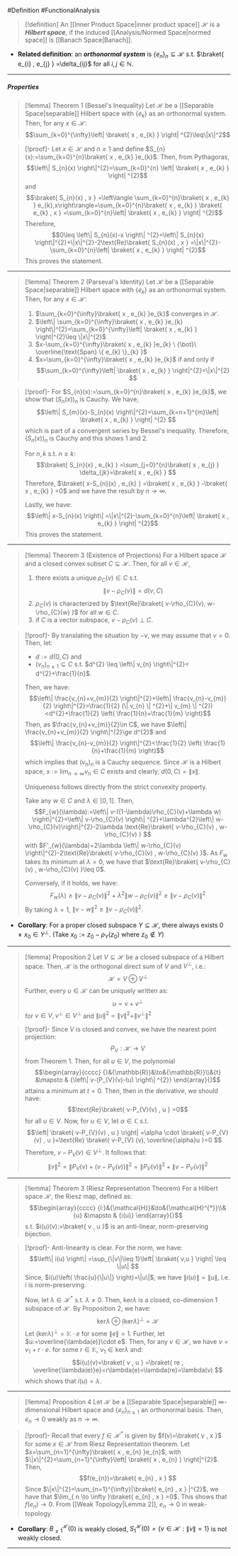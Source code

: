 #Definition #FunctionalAnalysis 
> [!definition]
> An [[Inner Product Space|inner product space]] $\mathcal{H}$ is a ***Hilbert space***, if the induced [[Analysis/Normed Space|normed space]] is [[Banach Space|Banach]].
- **Related definition**: an ***orthonormal system*** is $\{ e_{n} \}_{n}\subseteq \mathcal{H}$ s.t. $\braket{ e_{i} , e_{j} } =\delta_{ij}$ for all $i,j\in \mathbb{N}$.
---
##### Properties
> [!lemma] Theorem 1 (Bessel's Inequality)
> Let $\mathcal{H}$ be a [[Separable Space|separable]] Hilbert space with $\{ e_{k} \}$ as an orthonormal system. Then, for any $x\in \mathcal{H}$: 
$$\sum_{k=0}^{\infty}\left| \braket{ x , e_{k} }  \right| ^{2}\leq\|x\|^2$$

> [!proof]-
> Let $x\in \mathcal{H}$ and $n\geq 1$ and define $S_{n}(x):=\sum_{k=0}^{n}\braket{ x , e_{k} }e_{k}$. Then, from Pythagoras, $$\left\| S_{n}(x) \right\|^{2}=\sum_{k=0}^{n} \left| \braket{ x , e_{k} }  \right| ^{2}$$and $$\braket{ S_{n}(x) , x } =\left\langle \sum_{k=0}^{n}\braket{ x , e_{k} } e_{k},x\right\rangle=\sum_{k=0}^{n}\braket{ x , e_{k} } \braket{ e_{k} , x } =\sum_{k=0}^{n}\left| \braket{ x , e_{k} }  \right| ^{2}$$Therefore, $$0\leq \left\| S_{n}(x)-x \right\| ^{2}=\left\| S_{n}(x) \right\|^{2}+\|x\|^{2}-2\text{Re}\braket{ S_{n}(x) , x }  =\|x\|^{2}-\sum_{k=0}^{n}\left| \braket{ x , e_{k} }  \right| ^{2}$$This proves the statement.
---
> [!lemma] Theorem 2 (Parseval's Identity)
> Let $\mathcal{H}$ be a [[Separable Space|separable]] Hilbert space with $\{ e_{k} \}$ as an orthonormal system. Then, for any $x\in \mathcal{H}$:
> 1. $\sum_{k=0}^{\infty}\braket{ x , e_{k} }e_{k}$ converges in $\mathcal{H}$.
> 2. $\left\| \sum_{k=0}^{\infty}\braket{ x , e_{k} }e_{k} \right\|^{2}=\sum_{k=0}^{\infty}\left| \braket{ x , e_{k} } \right|^{2}\leq \|x\|^{2}$
> 3. $x-\sum_{k=0}^{\infty}\braket{ x , e_{k} }e_{k} \ {\bot}\ \overline{\text{Span} \{ e_{k} \}_{k}  }$
> 4. $x=\sum_{k=0}^{\infty}\braket{ x , e_{k} }e_{k}$ if and only if $$\sum_{k=0}^{\infty}\left| \braket{ x , e_{k} }  \right|^{2}=\|x\|^{2} $$

> [!proof]-
> For $S_{n}(x):=\sum_{k=0}^{n}\braket{ x , e_{k} }e_{k}$, we show that $(S_{n}(x))_{n}$ is Cauchy. We have; $$\left\| S_{m}(x)-S_{n}(x) \right\|^{2}=\sum_{k=n+1}^{m}\left| \braket{ x , e_{k} }  \right| ^{2} $$which is part of a convergent series by Bessel's inequality. Therefore, $(S_{n}(x))_{n}$ is Cauchy and this shows 1 and 2.
> 
> For $n,k$ s.t. $n\geq k$: $$\braket{ S_{n}(x) , e_{k} } =\sum_{j=0}^{n}\braket{ x , e_{j} } \delta_{jk}=\braket{ x , e_{k} } $$Therefore, $\braket{ x-S_{n}(x) , e_{k} } =\braket{ x , e_{k} } -\braket{ x , e_{k} } =0$ and we have the result by $n\to \infty$.
> 
> Lastly, we have: $$\left\| x-S_{n}(x) \right\| =\|x\|^{2}-\sum_{k=0}^{n}\left| \braket{ x , e_{k} }  \right| ^{2}$$This proves the statement.
---
> [!lemma] Theorem 3 (Existence of Projections)
> For a Hilbert space $\mathcal{H}$ and a closed convex subset $C\subseteq \mathcal{H}$. Then, for all $v\in \mathcal{H}$, 
> 1. there exists a unique $\rho_{C}(v)\in C$ s.t.
> $$\|v-\rho_{C}(v)\|=d(v,C)$$
> 2. $\rho_{C}(v)$ is characterized by $\text{Re}\braket{ v-\rho_{C}(v), w-\rho_{C}(w) }$ for all $w\in C$.
> 3. if $C$ is a vector subspace, $v-\rho_{C}(v)\  \bot\ C$.

> [!proof]-
> By translating the situation by $-v$, we may assume that $v=0$. Then, let:
> - $d:=d(0,C)$ and
> - $(v_{n})_{n\geq 1}\subseteq C$ s.t. $d^{2} \leq \left\| v_{n} \right\|^{2}< d^{2}+\frac{1}{n}$.
>   
> Then, we have: $$\left\| \frac{v_{n}+v_{m}}{2} \right\|^{2}+\left\| \frac{v_{n}-v_{m}}{2} \right\|^{2}=\frac{1}{2} (\| v_{n} \| ^{2}+\|  v_{m} \| ^{2})  <d^{2}+\frac{1}{2} \left( \frac{1}{n}+\frac{1}{m} \right)$$ Then, as $\frac{v_{n}+v_{m}}{2}\in C$, we have $\left\| \frac{v_{n}+v_{m}}{2} \right\|^{2}\ge d^{2}$ and $$\left\| \frac{v_{n}-v_{m}}{2} \right\|^{2}<\frac{1}{2} \left( \frac{1}{n}+\frac{1}{m} \right)$$ which implies that $(v_{n})_{n}$ is a Cauchy sequence. Since $\mathcal{H}$ is a Hilbert space, $x:=\lim_{ n \to \infty }v_{n}\in C$ exists and clearly, $d(0,C)=\|x\|$. 
> 
> Uniqueness follows directly from the strict convexity property.
> 
> Take any $w\in C$ and $\lambda\in[0,1]$. Then,$$F_{w}(\lambda):=\left\| v-((1-\lambda)\rho_{C}(v)+\lambda w) \right\|^{2}=\left\| v-\rho_{C}(v) \right\| ^{2}+\lambda^{2}\left\| w-\rho_{C}(v)\right\|^{2}-2\lambda \text{Re}\braket{ v-\rho_{C}(v) , w-\rho_{C}(v) }   $$with $F'_{w}(\lambda)=2\lambda \left\| w-\rho_{C}(v) \right\|^{2}-2\text{Re}\braket{ v-\rho_{C}(v) , w-\rho_{C}(v) }$. As $F_{w}$ takes its minimum at $\lambda=0$, we have that $\text{Re}\braket{ v-\rho_{C}(v) , w-\rho_{C}(v) }\leq 0$. 
> 
> Conversely, if it holds, we have: $$F_{w}(\lambda)\geq\|v-\rho_{C}(v)\|^{2}+\lambda^{2}\|w-\rho_{C}(v)\|^{2}\geq\|v-\rho_{C}(v)\|^{2}$$By taking $\lambda=1$, $\|v-w\|^{2}\geq\|v-\rho_{C}(v)\|^{2}$.
- **Corollary**: For a proper closed subspace $Y\subseteq \mathcal{H}$, there always exists $0\neq x_{0}\in Y^{\bot}$. (Take $x_{0}:=z_{0}-\rho_{Y}(z_{0})$ where $z_{0}\notin Y$) 
---
> [!lemma] Proposition 2
> Let $V \subseteq \mathcal{H}$ be a closed subspace of a Hilbert space.  Then, $\mathcal{H}$ is the orthogonal direct sum of $V$ and $V^{\bot}$, i.e.: $$\mathcal{H}= V \oplus V^{\bot}$$
> Further, every $u\in \mathcal{H}$ can be uniquely written as: $$u=v+v^{\bot}$$for $v\in V,v^{\bot}\in V^{\bot}$ and $\|u\|^{2}=\|v\|^{2}+\|v^{\bot}\|^2$

>[!proof]-
>Since $V$ is closed and convex, we have the nearest point projection: $$P_{V}:\mathcal{H} \to V$$from Theorem 1.  Then, for all $u\in V$, the polynomial $$\begin{array}{cccc} {}&{\mathbb{R}}&\to&{\mathbb{R}}\\&{t} &\mapsto & {\left\| v-(P_{V}(v)-tu) \right\| ^{2}} \end{array}{}$$attains a minimum at $t=0$. Then, then in the derivative, we should have: $$\text{Re}\braket{ v-P_{V}(v) , u } =0$$for all $u\in V$. Now, for $u\in V$, let $\alpha\in \mathbb{C}$ s.t. $$\left| \braket{ v-P_{V}(v) , u }  \right| =\alpha \cdot \braket{ v-P_{V}(v) , u }=\text{Re} \braket{ v-P_{V} (v), \overline{\alpha}u }=0  $$Therefore, $v-P_{V}(v)\in V^{\bot}$. It follows that: $$\|v\|^2=\left\| P_{V}(v)+(v-P_{V}(v)) \right\|^{2}=\left\| P_{V}(v) \right\| ^2+\left\| v-P_{V}(v) \right\| ^2$$
---
> [!lemma] Theorem 3 (Riesz Representation Theorem)
> For a Hilbert space $\mathcal{H}$, the Riesz map, defined as: $$\begin{array}{cccc} {i:}&{\mathcal{H}}&\to&{\mathcal{H}^{*}}\\&{u} &\mapsto & {i(u)} \end{array}{}$$s.t. $i(u)(v):=\braket{ v , u }$ is an anti-linear, norm-preserving bijection.

> [!proof]-
> Anti-linearity is clear. For the norm, we have: $$\left\| i(u) \right\| =\sup_{\|v\|\leq 1}\left| \braket{ v,u }  \right| \leq \|u\| $$Since, $i(u)\left( \frac{u}{\|u\|} \right)=\|u\|$, we have $\|i(u)\|=\|u\|$, i.e. $i$ is norm-preserving.
> 
> Now, let $\lambda\in \mathcal{H}^{*}$ s.t. $\lambda\neq 0$. Then, $\text{ker}\lambda$ is a closed, co-dimension 1 subspace of $\mathcal{H}$. By Proposition 2, we have: $$\text{ker}\lambda \oplus (\text{ker}\lambda)^{\bot}=\mathcal{H}$$Let $(\text{ker}\lambda)^{\bot}=\mathbb{K}\cdot e$ for some $\|e\|=1$. Further, let $u:=\overline{\lambda(e)}\cdot e$. Then, for any $v\in \mathcal{H}$, we have $v=v_{1} +r \cdot e$. for some $r\in \mathbb{K}$, $v_{1}\in \text{ker}\lambda$ and:$$i(u)(v)=\braket{ v , u } =\braket{ re ,  \overline{\lambda(e)}e}=r\lambda(e)=\lambda(re)=\lambda(v) $$which shows that $i(u)=\lambda$.
---
> [!lemma] Proposition 4
> Let $\mathcal{H}$ be a [[Separable Space|separable]] $\infty$-dimensional Hilbert space and $\{ e_{n} \}_{n\geq 1}$ an orthonormal basis. Then, $e_{n}\to 0$ weakly as $n\to \infty$.


> [!proof]-
> Recall that every $f\in \mathcal{H}^{*}$ is given by $f(v)=\braket{ v , x }$ for some $x\in \mathcal{H}$ from Riesz Representation theorem. Let $x=\sum_{n=1}^{\infty}\braket{ x , e_{n} }e_{n}$, with $\|x\|^{2}=\sum_{n=1}^{\infty}\left| \braket{ x , e_{n} } \right|^{2}$. Then, $$f(e_{n})=\braket{ e_{n} , x } $$Since $\|x\|^{2}=\sum_{n=1}^{\infty}|\braket{ e_{n} , x } |^{2}$, we have that $\lim_{ n \to \infty }\braket{ e_{n} , x } =0$. This shows that $f(e_{n})\to 0$. From [[Weak Topology|Lemma 2]], $e_{n}\to{0}$ in weak-topology.
- **Corollary**: $B_{\leq 1}^\mathcal{H}(0)$ is weakly closed, $S_{1}^\mathcal{H}(0)=\{ v\in \mathcal{H}:\|v\|=1 \}$ is not weakly closed.
---
